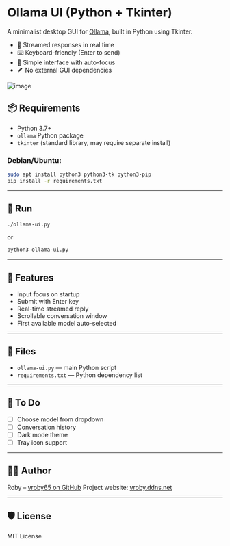 # Ollama UI (Python + Tkinter)

A minimalist desktop GUI for [Ollama](https://ollama.com), built in Python using Tkinter.

- 🧠 Streamed responses in real time
- ⌨️ Keyboard-friendly (Enter to send)
- 💬 Simple interface with auto-focus
- 🪶 No external GUI dependencies

![image](https://github.com/user-attachments/assets/eedea7cb-c0d8-4bbe-bf3a-996f504ae5fc)


## 📦 Requirements

- Python 3.7+
- `ollama` Python package
- `tkinter` (standard library, may require separate install)

### Debian/Ubuntu:

```bash
sudo apt install python3 python3-tk python3-pip
pip install -r requirements.txt
````

---

## 🚀 Run

```bash
./ollama-ui.py
```

or

```bash
python3 ollama-ui.py
```

---

## 🔧 Features

* Input focus on startup
* Submit with Enter key
* Real-time streamed reply
* Scrollable conversation window
* First available model auto-selected

---

## 📁 Files

* `ollama-ui.py` — main Python script
* `requirements.txt` — Python dependency list

---

## 📝 To Do

* [ ] Choose model from dropdown
* [ ] Conversation history
* [ ] Dark mode theme
* [ ] Tray icon support

---

## 🧑‍💻 Author

Roby – [vroby65 on GitHub](https://github.com/vroby65)
Project website: [vroby.ddns.net](https://vroby.ddns.net)

---

## 🛡 License

MIT License


